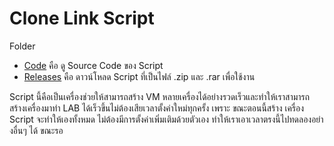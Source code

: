# Clone Link Script
Folder
- [Code](./Code) คือ ดู Source Code ของ Script
- [Releases](./Releases) คือ ดาวน์โหลด Script ที่เป็นไฟล์ .zip และ .rar เพื่อใช้งาน

Script นี้คือเป็นเครื่องช่วยให้สามารถสร้าง VM หลายเครื่องได้อย่างรวดเร็วและทำให้เราสามารถสร้างเครื่องมาทำ LAB ได้เร็วขึ้นไม่ต้องเสียเวลาตั้งค่าใหม่ทุกครั้ง เพราะ ขณะตอนนี้สร้าง เครื่อง Script จะทำให้เองทั้งหมด ไม่ต้องมีการตั้งค่าเพิ่มเติมด้วยตัวเอง ทำให้เราเอาเวลาตรงนี้ไปทดลองอย่างอื่นๆ ได้ ขณะรอ